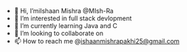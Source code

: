 - 👋 Hi, I’miIshaan Mishra @MIsh-Ra
- 👀 I’m interested in full stack devlopment 
- 🌱 I’m currently learning Java and C 
- 💞️ I’m looking to collaborate on 
- 📫 How to reach me @ishaanmishrapakhi25@gmail.com

<!---
MIsh-Ra/MIsh-Ra is a ✨ special ✨ repository because its `README.md` (this file) appears on your GitHub profile.
You can click the Preview link to take a look at your changes.
--->
